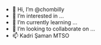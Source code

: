 - 👋 Hi, I’m @chombilly
- 👀 I’m interested in ...
- 🌱 I’m currently learning ...
- 💞️ I’m looking to collaborate on ...
- 📫 Kadri  Şaman MTSO
